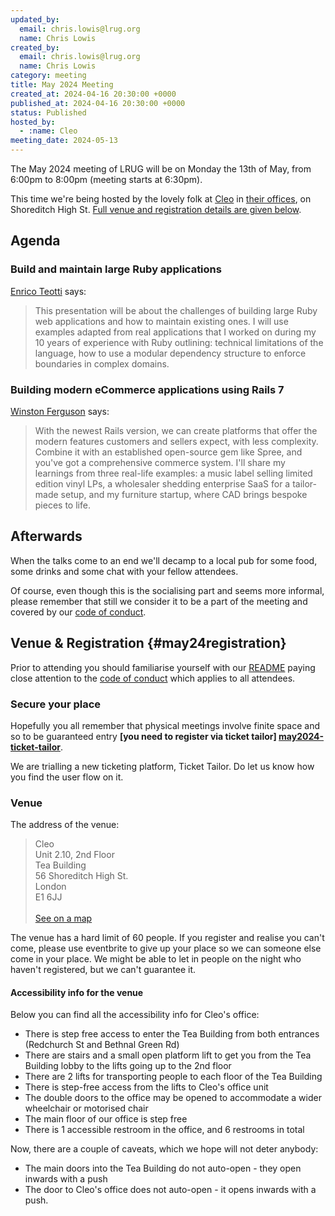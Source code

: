 ```yaml
---
updated_by:
  email: chris.lowis@lrug.org
  name: Chris Lowis
created_by:
  email: chris.lowis@lrug.org
  name: Chris Lowis
category: meeting
title: May 2024 Meeting
created_at: 2024-04-16 20:30:00 +0000
published_at: 2024-04-16 20:30:00 +0000
status: Published
hosted_by:
  - :name: Cleo
meeting_date: 2024-05-13
---
```


The May 2024 meeting of LRUG will be on Monday the 13th of May, from 6:00pm
to 8:00pm (meeting starts at 6:30pm).

This time we're being hosted by the
lovely folk at [Cleo](https://meetcleo.com) in [their
offices][cleo-venue], on Shoreditch High St. [Full venue and registration
details are given below](#may24registration).

## Agenda

### Build and maintain large Ruby applications

[Enrico Teotti](https://teotti.com) says:

> This presentation will be about the challenges of building large Ruby web applications and how to maintain existing ones. I will use examples adapted from real applications that I worked on during my 10 years of experience with Ruby outlining: technical limitations of the language, how to use a modular dependency structure to enforce boundaries in complex domains.

### Building modern eCommerce applications using Rails 7

[Winston Ferguson](https://winstonferguson.com) says:

> With the newest Rails version, we can create platforms that offer the
> modern features customers and sellers expect, with less complexity. Combine
> it with an established open-source gem like Spree, and you've got a
> comprehensive commerce system. I'll share my learnings from three real-life
> examples: a music label selling limited edition vinyl LPs, a wholesaler
> shedding enterprise SaaS for a tailor-made setup, and my furniture startup,
> where CAD brings bespoke pieces to life.

## Afterwards

When the talks come to an end we'll decamp to a local pub for some food, some
drinks and some chat with your fellow attendees.

Of course, even though this is the socialising part and seems more
informal, please remember that still we consider it to be a part of the
meeting and covered by our [code of conduct](http://readme.lrug.org/#code-of-conduct).

## Venue & Registration {#may24registration}

Prior to attending you should familiarise yourself with our
[README](http://readme.lrug.org/) paying close attention to the [code of
conduct](http://readme.lrug.org/#code-of-conduct) which applies to all
attendees.

### Secure your place

Hopefully you all remember that physical meetings involve finite space and so to
be guaranteed entry **[you need to register via ticket tailor]
[may2024-ticket-tailor]**.

We are trialling a new ticketing platform, Ticket Tailor. Do let us know how you
find the user flow on it.

### Venue

The address of the venue:

> Cleo<br/>Unit 2.10, 2nd Floor<br/>Tea Building<br/>56 Shoreditch High St.<br/>London<br/>E1 6JJ<br/><br/>[See on a map][cleo-venue]

The venue has a hard limit of 60 people.  If you register and realise you
can't come, please use eventbrite to give up your place so we can someone
else come in your place.  We might be able to let in people on the night
who haven't registered, but we can't guarantee it.

#### Accessibility info for the venue

Below you can find all the accessibility info for Cleo's office:

- There is step free access to enter the Tea Building from both entrances (Redchurch St and Bethnal Green Rd)
- There are stairs and a small open platform lift to get you from the Tea Building lobby to the lifts going up to the 2nd floor
- There are 2 lifts for transporting people to each floor of the Tea Building
- There is step-free access from the lifts to Cleo's office unit
- The double doors to the office may be opened to accommodate a wider wheelchair or motorised chair
- The main floor of our office is step free
- There is 1 accessible restroom in the office, and 6 restrooms in total

Now, there are a couple of caveats, which we hope will not deter anybody:

- The main doors into the Tea Building do not auto-open - they open inwards with a push
- The door to Cleo's office does not auto-open - it opens inwards with a push.

[cleo-venue]: https://goo.gl/maps/eUvK3PDLFpKhzf98A
[may2024-ticket-tailor]: https://buytickets.at/lrug/1229147
